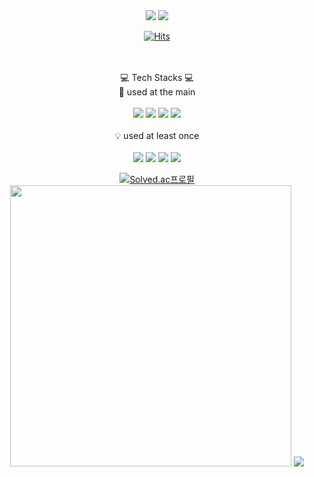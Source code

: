 <div align="center">
   
  <img src="https://capsule-render.vercel.app/api?type=waving&color=auto&height=350&section=header&text=Welcome&desc=Sejun's%20GitHub%20Profile&descAlign=60&fontSize=80" />
  
  <img src="https://hits.seeyoufarm.com/api/count/incr/badge.svg?url=https%3A%2F%2Fgithub.com%2Fasjjun&count_bg=%23000000&title_bg=%23000000&icon=github.svg&icon_color=%23E7E7E7&title=GitHub+Hits&edge_flat=false"/>
   
[![Hits](https://hits.seeyoufarm.com/api/count/incr/badge.svg?url=https%3A%2F%2Fgithub.com%2Fasjjun&count_bg=%23000000&title_bg=%23000000&icon=github.svg&icon_color=%23E7E7E7&title=GitHub+Hits&edge_flat=false)](https://hits.seeyoufarm.com)
   
  <br><br>
  💻 Tech Stacks 💻
  <br>💪 used at the main<br><br>
  <img src="https://img.shields.io/badge/Python-3776AB?style=flat-square&logo=Python&logoColor=white"/>
  <img src="https://img.shields.io/badge/Python-3776AB?style=flat-square&logo=Python&logoColor=white"/>
  <img src="https://img.shields.io/badge/Python-3776AB?style=flat-square&logo=Python&logoColor=white"/>
  <img src="https://img.shields.io/badge/Python-3776AB?style=flat-square&logo=Python&logoColor=white"/>
  <br><br>💡 used at least once<br><br>
  <img src="https://img.shields.io/badge/Python-3776AB?style=flat-square&logo=Python&logoColor=white"/>
  <img src="https://img.shields.io/badge/Python-3776AB?style=flat-square&logo=Python&logoColor=white"/>
  <img src="https://img.shields.io/badge/Python-3776AB?style=flat-square&logo=Python&logoColor=white"/>
  <img src="https://img.shields.io/badge/Python-3776AB?style=flat-square&logo=Python&logoColor=white"/>

[![Solved.ac프로필](http://mazassumnida.wtf/api/v2/generate_badge?boj=asjjun)](https://solved.ac/asjjun)
<br>
<img width='450px' src="https://github-readme-stats.vercel.app/api?username=asjjun&hide_border=true&show_icons=true&count_private=true&include_all_commits=true"/>
<img src="https://github-readme-stats.vercel.app/api/top-langs/?username=asjjun&hide_border=true&hide=c%2B%2B&layout=compact"/>

</div>
